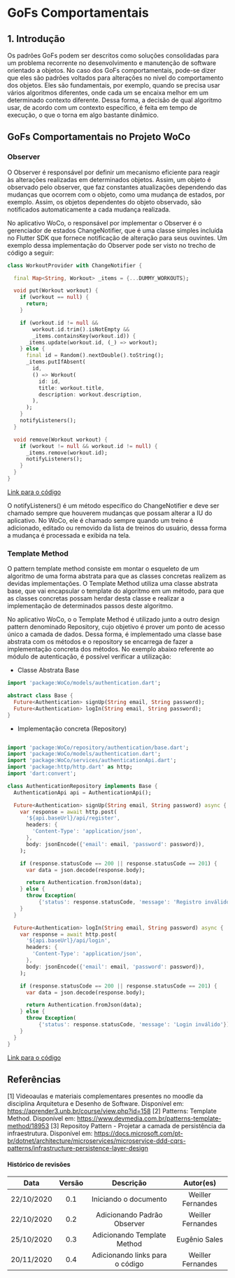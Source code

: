 # GoFs Comportamentais

## 1. Introdução

Os padrões GoFs podem ser descritos como soluções consolidadas para um problema recorrente no desenvolvimento e manutenção de software orientado a objetos.
No caso dos GoFs comportamentais, pode-se dizer que eles são padrões voltados para alterações no nível do comportamento dos objetos. Eles são fundamentais, por exemplo, quando se precisa usar vários algoritmos diferentes, onde cada um se encaixa melhor em um determinado contexto diferente. Dessa forma, a decisão de qual algoritmo usar, de acordo com um contexto específico, é feita em tempo de execução, o que o torna em algo bastante dinâmico.

## GoFs Comportamentais no Projeto WoCo

### Observer

O Observer é responsável por definir um mecanismo eficiente para reagir às alterações realizadas em determinados objetos. Assim, um objeto é observado pelo observer, que faz constantes atualizações dependendo das mudanças que ocorrem com o objeto, como uma mudança de estados, por exemplo. Assim, os objetos dependentes do objeto observado, são notificados automaticamente a cada mudança realizada.

No aplicativo WoCo, o responsável por implementar o Observer é o gerenciador de estados ChangeNotifier, que é uma classe simples incluída no Flutter SDK que fornece notificação de alteração para seus ouvintes. Um exemplo dessa implementação do Observer pode ser visto no trecho de código a seguir:


```Dart
class WorkoutProvider with ChangeNotifier {

  final Map<String, Workout> _items = {...DUMMY_WORKOUTS};

  void put(Workout workout) {
    if (workout == null) {
      return;
    }

    if (workout.id != null &&
        workout.id.trim().isNotEmpty &&
        _items.containsKey(workout.id)) {
      _items.update(workout.id, (_) => workout);
    } else {
      final id = Random().nextDouble().toString();
      _items.putIfAbsent(
        id,
        () => Workout(
          id: id,
          title: workout.title,
          description: workout.description,
        ),
      );
    }
    notifyListeners();
  }

  void remove(Workout workout) {
    if (workout != null && workout.id != null) {
      _items.remove(workout.id);
      notifyListeners();
    }
  }
}
```

[Link para o código](https://github.com/UnBArqDsw/2020.1_G9_WoCo_Frontend/blob/main/lib/provider/workout_provider.dart)

O notifyListeners() é um método específico do ChangeNotifier e deve ser chamado sempre que houverem mudanças que possam alterar a IU do aplicativo. No WoCo, ele é chamado sempre quando um treino é adicionado, editado ou removido da lista de treinos do usuário, dessa forma a mudança é processada e exibida na tela.

### Template Method

O pattern template method consiste em montar o esqueleto de um algoritmo de uma forma abstrata para que as classes concretas realizem as devidas implementações. O Template Method utiliza uma classe abstrata base, que vai encapsular o template do algoritmo em um método, para que as classes concretas possam herdar desta classe e realizar a implementação de determinados passos deste algoritmo.

No aplicativo WoCo, o o Template Method é utilizado junto a outro design pattern denominado Repository, cujo objetivo é prover um ponto de acesso único a camada de dados. Dessa forma, é implementado uma classe base abstrata com os métodos e o repository se encarrega de fazer a implementação concreta dos métodos. No exemplo abaixo referente ao módulo de autenticação, é possível verificar a utilização:

* Classe Abstrata Base
```Dart
import 'package:WoCo/models/authentication.dart';

abstract class Base {
  Future<Authentication> signUp(String email, String password);
  Future<Authentication> logIn(String email, String password);
}
```

* Implementação concreta (Repository)
```Dart

import 'package:WoCo/repository/authentication/base.dart';
import 'package:WoCo/models/authentication.dart';
import 'package:WoCo/services/authenticationApi.dart';
import 'package:http/http.dart' as http;
import 'dart:convert';

class AuthenticationRepository implements Base {
  AuthenticationApi api = AuthenticationApi();

  Future<Authentication> signUp(String email, String password) async {
    var response = await http.post(
      '${api.baseUrl}/api/register',
      headers: {
        'Content-Type': 'application/json',
      },
      body: jsonEncode({'email': email, 'password': password}),
    );

    if (response.statusCode == 200 || response.statusCode == 201) {
      var data = json.decode(response.body);

      return Authentication.fromJson(data);
    } else {
      throw Exception(
          {'status': response.statusCode, 'message': 'Registro inválido'});
    }
  }

  Future<Authentication> logIn(String email, String password) async {
    var response = await http.post(
      '${api.baseUrl}/api/login',
      headers: {
        'Content-Type': 'application/json',
      },
      body: jsonEncode({'email': email, 'password': password}),
    );

    if (response.statusCode == 200 || response.statusCode == 201) {
      var data = json.decode(response.body);

      return Authentication.fromJson(data);
    } else {
      throw Exception(
          {'status': response.statusCode, 'message': 'Login inválido'});
    }
  }
}
```

[Link para o código](https://github.com/UnBArqDsw/2020.1_G9_WoCo_Frontend/blob/main/lib/repository/authentication/authenticationRepository.dart)

## Referências

[1] Videoaulas e materiais complementares presentes no moodle da disciplina Arquitetura e Desenho de Software. Disponível em: https://aprender3.unb.br/course/view.php?id=158
[2] Patterns: Template Method. Disponível em: https://www.devmedia.com.br/patterns-template-method/18953
[3] Repositoy Pattern - Projetar a camada de persistência da infraestrutura. Disponível em: https://docs.microsoft.com/pt-br/dotnet/architecture/microservices/microservice-ddd-cqrs-patterns/infrastructure-persistence-layer-design

#### Histórico de revisões
|   Data   |  Versão  |           Descrição          |       Autor(es)       |
|:--------:|:--------:|:----------------------------:|:---------------------:|
|22/10/2020|   0.1    |    Iniciando o documento     |   Weiller Fernandes   |
|22/10/2020|   0.2    | Adicionando Padrão Observer  |   Weiller Fernandes   |
|25/10/2020|   0.3    | Adicionando Template Method  |   Eugênio Sales   |
|20/11/2020| 0.4 | Adicionando links para o código | Weiller Fernandes |
